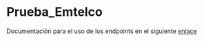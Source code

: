 # Prueba_Emtelco

Documentación para el uso de los endpoints en el siguiente [enlace](https://documenter.getpostman.com/view/5948530/2s8YzZRKqn)
